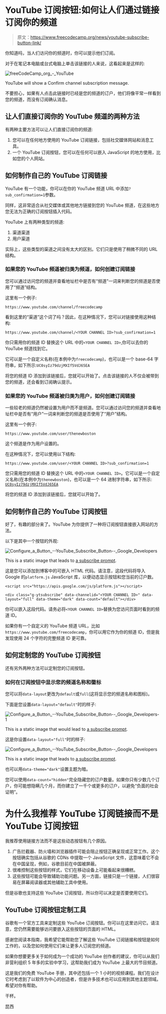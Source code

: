 # YouTube 订阅按钮:如何让人们通过链接订阅你的频道

> 原文：<https://www.freecodecamp.org/news/youtube-subscribe-button-link/>

你知道吗，当人们访问你的频道时，你可以提示他们订阅。

对于在笔记本电脑或台式电脑上单击该链接的人来说，这看起来是这样的:

![freeCodeCamp_org_-_YouTube](img/24fa6ce7b935285de5f4dae4ae224fc5.png)

YouTube will show a Confirm channel subscription message.

不要担心，如果有人点击此链接时已经是您的频道的订户，他们将像平常一样看到您的频道，而没有订阅确认消息。

## 让人们直接订阅你的 YouTube 频道的两种方法

有两种主要方法可以让人们直接订阅你的频道:

1.  您可以在任何地方使用的 YouTube 订阅链接，包括社交媒体网站和消息工具。
2.  一个 YouTube 订阅按钮，您可以在任何可以嵌入 JavaScript 的地方使用，比如您的个人网站。

## 如何制作自己的 YouTube 订阅链接

YouTube 有一个功能，你可以在你的 YouTube 频道 URL 中添加`?sub_confirmation=1`参数。

同样，这非常适合从社交媒体或其他地方链接到您的 YouTube 频道，在这些地方您无法为正确的订阅按钮插入代码。

YouTube 上有两种类型的频道:

1.  渠道渠道
2.  用户渠道

实际上，这些类型的渠道之间没有太大的区别。它们只是使用了稍微不同的 URL 结构。

### 如果您的 YouTube 频道被归类为频道，如何创建订阅链接

您可以通过访问您的频道并查看地址栏中是否有“频道”一词来判断您的频道是否使用了“频道”结构。

这里有一个例子:

```
https://www.youtube.com/channel/freecodecamp
```

看到这里的“渠道”这个词了吗？因此，在这种情况下，您可以对链接使用这种结构:

```
https://www.youtube.com/channel/<YOUR CHANNEL ID>?sub_confirmation=1
```

你只需用你的频道 ID 替换这个 URL 中的`<YOUR CHANNEL ID>`,你可以去你的 YouTube 频道找到它。

它可以是一个自定义名称(在本例中为`freecodecamp`)，也可以是一个 base-64 字符串，如下所示:`UC0syIz79dzjMXIf5VdJ65EA`

将您的频道 ID 添加到该链接后，您就可以开始了。点击该链接的人不仅会被带到您的频道，还会看到订阅确认提示。

### 如果您的 YouTube 频道被归类为用户，如何创建订阅链接

一些较老的频道仍然被设置为用户而不是频道。您可以通过访问您的频道并查看地址栏中是否有“用户”一词来判断您的频道是否使用了“用户”结构。

这里有一个例子:

```
https://www.youtube.com/user/thenewboston
```

这个频道是作为用户设置的。

在这种情况下，您可以使用以下结构:

```
https://www.youtube.com/user/<YOUR CHANNEL ID>?sub_confirmation=1
```

您只需用您的频道 ID 替换这个 URL 中的`<YOUR CHANNEL ID>`。它可以是一个自定义名称(在本例中为`thenewboston`)，也可以是一个 64 进制字符串，如下所示: [`UC0syIz79dzjMXIf5VdJ65EA`](https://www.youtube.com/channel/UC0syIz79dzjMXIf5VdJ65EA)

将您的频道 ID 添加到该链接后，您就可以开始了。

## 如何制作自己的 YouTube 订阅按钮

好了，有趣的部分来了。YouTube 为你提供了一种将订阅按钮直接嵌入网站的方法。

以下是其中一个按钮的外观:

![Configure_a_Button_-_-_YouTube_Subscribe_Button_-_-_Google_Developers](img/d982f34bba7cdb4a13be38f0492ab7c5.png)

This is a static image that leads to [a subscribe prompt](https://www.youtube.com/c/freecodecamp?sub_confirmation=1).

这是您可以添加到博客中的可嵌入 HTML 代码。请注意，这段代码将导入 Google 的`platform.js` JavaScript 库，以便动态显示按钮和您当前的订户数。

```
<script src="https://apis.google.com/js/platform.js"></script>

<div class="g-ytsubscribe" data-channelid="<YOUR CHANNEL ID>" data-layout="full" data-theme="dark" data-count="default"></div>
```

你可以嵌入这段代码。请务必将`<YOUR CHANNEL ID>`替换为您访问页面时看到的频道 ID。

如果你有一个自定义的 YouTube 频道 URL，比如`https://www.youtube.com/freecodecamp`，你可以用它作为你的频道 ID，但是我发现使用 24 个字符的完整频道 ID 更可靠。

## 如何定制您的 YouTube 订阅按钮

还有另外两种方法可以定制您的订阅按钮。

### 如何在订阅按钮中显示您的频道名称和徽标

您可以将`data-layout`更改为`default`或`full`(这将显示您的频道名称和图标)。

下面是您设置`data-layout="default"`时的样子:

![Configure_a_Button_-_-_YouTube_Subscribe_Button_-_-_Google_Developers-1](img/ae37e449a9cf8f57b1a1f1cf9953f015.png)

This is a static image that would lead to [a subscribe prompt](https://www.youtube.com/c/freecodecamp?sub_confirmation=1).

这是你设置`data-layout="full"`时的样子:

![Configure_a_Button_-_-_YouTube_Subscribe_Button_-_-_Google_Developers](img/d982f34bba7cdb4a13be38f0492ab7c5.png)

This is a static image that leads to [a subscribe prompt](https://www.youtube.com/c/freecodecamp?sub_confirmation=1).

也可以用`data-theme="dark"`设置主题为暗。

您可以使用`data-count="hidden"`完全隐藏您的订户数量。如果你只有少数几个订户，你可能想隐瞒几个月，而你建立了一千个或更多的订户，以避免“负面的社会证明”。

# 为什么我推荐 YouTube 订阅链接而不是 YouTube 订阅按钮

我推荐使用链接方法而不是这些动态按钮有几个原因。

1.  广告拦截器、防火墙和浏览器插件可能会阻止按钮正确呈现或正常工作。这个按钮确实包括从谷歌的 CDNs 中提取一个 JavaScript 文件，这意味着它不会在中国呈现，例如，谷歌目前在中国被屏蔽。
2.  很难控制这些按钮的样式，它们在移动设备上可能看起来很糟糕。
3.  这些按钮可能会导致辅助功能问题。另一方面，链接只是一个链接，人们很容易在屏幕阅读器或其他辅助工具中使用。

但是谷歌也支持这些 YouTube 订阅按钮，所以你可以决定是否要使用它们。

## YouTube 订阅按钮定制工具

谷歌有一个官方工具来定制这些 YouTube 订阅按钮。你可以在这里访问它。请注意，您仍然需要能够访问要嵌入这些按钮的页面的 HTML。

感谢您阅读本指南，我希望它能帮助您了解这些 YouTube 订阅链接和按钮是如何工作的，以及您如何使用它们来让更多人订阅您的频道。

如果你想要更多关于如何成为一个成功的 YouTube 创作者的建议，你可以从我们非营利组织 5 年多的实验中学习，这帮助我们成为 YouTube 上最大的节目频道。

这是我们的免费 YouTube 手册，其中还包括一个 1 小时的视频课程。我们在设计它时考虑到了以软件为中心的创造者，但是许多技术也可以应用到其他主题领域。希望对你有帮助。

干杯。

昆西